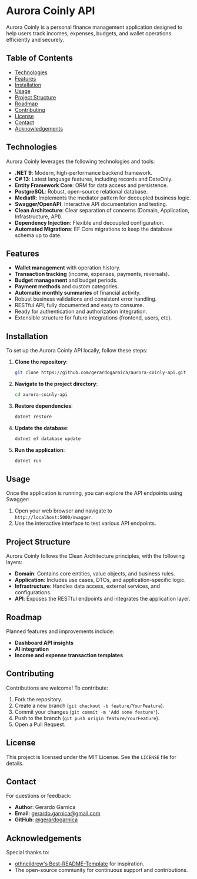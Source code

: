# Aurora Coinly API

Aurora Coinly is a personal finance management application designed to help users track incomes, expenses, budgets, and wallet operations efficiently and securely.

## Table of Contents

- [Technologies](#technologies)
- [Features](#features)
- [Installation](#installation)
- [Usage](#usage)
- [Project Structure](#project-structure)
- [Roadmap](#roadmap)
- [Contributing](#contributing)
- [License](#license)
- [Contact](#contact)
- [Acknowledgements](#acknowledgements)

## Technologies

Aurora Coinly leverages the following technologies and tools:

- **.NET 9**: Modern, high-performance backend framework.
- **C# 13**: Latest language features, including records and DateOnly.
- **Entity Framework Core**: ORM for data access and persistence.
- **PostgreSQL**: Robust, open-source relational database.
- **MediatR**: Implements the mediator pattern for decoupled business logic.
- **Swagger/OpenAPI**: Interactive API documentation and testing.
- **Clean Architecture**: Clear separation of concerns (Domain, Application, Infrastructure, API).
- **Dependency Injection**: Flexible and decoupled configuration.
- **Automated Migrations**: EF Core migrations to keep the database schema up to date.

## Features

- **Wallet management** with operation history.
- **Transaction tracking** (income, expenses, payments, reversals).
- **Budget management** and budget periods.
- **Payment methods** and custom categories.
- **Automatic monthly summaries** of financial activity.
- Robust business validations and consistent error handling.
- RESTful API, fully documented and easy to consume.
- Ready for authentication and authorization integration.
- Extensible structure for future integrations (frontend, users, etc).

## Installation

To set up the Aurora Coinly API locally, follow these steps:

1. **Clone the repository**:

   ```bash
   git clone https://github.com/gerardogarnica/aurora-coinly-api.git
   ```

2. **Navigate to the project directory**:

   ```bash
   cd aurora-coinly-api
   ```

3. **Restore dependencies**:

   ```bash
   dotnet restore
   ```

4. **Update the database**:

   ```bash
   dotnet ef database update
   ```

5. **Run the application**:

   ```bash
   dotnet run
   ```

## Usage

Once the application is running, you can explore the API endpoints using Swagger:

1. Open your web browser and navigate to `http://localhost:5000/swagger`.
2. Use the interactive interface to test various API endpoints.

## Project Structure

Aurora Coinly follows the Clean Architecture principles, with the following layers:

- **Domain**: Contains core entities, value objects, and business rules.
- **Application**: Includes use cases, DTOs, and application-specific logic.
- **Infrastructure**: Handles data access, external services, and configurations.
- **API**: Exposes the RESTful endpoints and integrates the application layer.

## Roadmap

Planned features and improvements include:

- **Dashboard API insights**
- **AI integration**
- **Income and expense transaction templates**

## Contributing

Contributions are welcome! To contribute:

1. Fork the repository.
2. Create a new branch (`git checkout -b feature/YourFeature`).
3. Commit your changes (`git commit -m 'Add some feature'`).
4. Push to the branch (`git push origin feature/YourFeature`).
5. Open a Pull Request.

## License

This project is licensed under the MIT License. See the `LICENSE` file for details.

## Contact

For questions or feedback:

- **Author**: Gerardo Garnica
- **Email**: [gerardo.garnica@gmail.com](mailto:gerardo.garnica@gmail.com)
- **GitHub**: [@gerardogarnica](https://github.com/gerardogarnica)

## Acknowledgements

Special thanks to:

- [othneildrew's Best-README-Template](https://github.com/othneildrew/Best-README-Template) for inspiration.
- The open-source community for continuous support and contributions.
